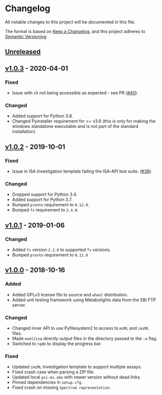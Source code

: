 # Changelog
All notable changes to this project will be documented in this file.

The format is based on [Keep a Changelog](https://keepachangelog.com/en/1.0.0/),
and this project adheres to [Semantic Versioning](https://semver.org/spec/v2.0.0.html).

## [Unreleased]
[Unreleased]: https://github.com/ISA-Tools/mzml2isa/compare/v1.0.3...HEAD



## [v1.0.3] - 2020-04-01
[v1.0.3]: https://github.com/ISA-Tools/mzml2isa/compare/v1.0.2...v1.0.3
### Fixed
- Issue with cli not being accessible as expected - see PR ([#40](https://github.com/ISA-tools/mzml2isa/pull/43)).
### Changed
- Added support for Python 3.8.
- Changed Pyinstaller requirement for >= v3.6 (this is only for making the windows standalone executable and is not part of the standard installation)


## [v1.0.2] - 2019-10-01
[v1.0.2]: https://github.com/ISA-Tools/mzml2isa/compare/v1.0.1...v1.0.2
### Fixed
- Issue in ISA Investigation template failing the ISA-API test suite.
  ([#39](https://github.com/ISA-tools/mzml2isa/issues/39)).
### Changed
- Dropped support for Python 3.4.
- Added support for Python 3.7.
- Bumped `pronto` requirement to `0.12.0`.
- Bumped `fs` requirement to `2.4.0`.

## [v1.0.1] - 2019-01-06
[v1.0.1]: https://github.com/ISA-Tools/mzml2isa/compare/v1.0.0...v1.0.1
### Changed
- Added `fs` version `2.2.0` to supported `fs` versions.
- Bumped `pronto` requirement to `0.11.0`

## [v1.0.0] - 2018-10-16
[v1.0.0]: https://github.com/ISA-Tools/mzml2isa/compare/v0.5.1...v1.0.0
### Added
- Added GPLv3 license file to source and `wheel` distribution.
- Added unit testing framework using Metabolights data from the EBI FTP server.
### Changed
- Changed inner API to use Pyfilesystem2 to access to `mzML` and `imzML` files.
- Made `mzml2isa` directly output files in the directory passed to the `-o` flag.
- Switched to `tqdm` to display the progress bar.
### Fixed
- Updated `imzML` investigation template to support multiple assays.
- Fixed crash case when parsing a ZIP file.
- Updated local `psi-ms.obo` with newer version without dead links.
- Pinned dependencies in `setup.cfg`.
- Fixed crash on missing `Spectrum representation`.


